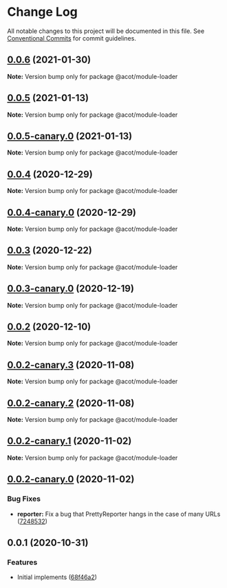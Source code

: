 # Change Log

All notable changes to this project will be documented in this file.
See [Conventional Commits](https://conventionalcommits.org) for commit guidelines.

## [0.0.6](https://github.com/acot-a11y/acot/compare/@acot/module-loader@0.0.5...@acot/module-loader@0.0.6) (2021-01-30)

**Note:** Version bump only for package @acot/module-loader

## [0.0.5](https://github.com/acot-a11y/acot/compare/@acot/module-loader@0.0.5-canary.0...@acot/module-loader@0.0.5) (2021-01-13)

**Note:** Version bump only for package @acot/module-loader

## [0.0.5-canary.0](https://github.com/acot-a11y/acot/compare/@acot/module-loader@0.0.4...@acot/module-loader@0.0.5-canary.0) (2021-01-13)

**Note:** Version bump only for package @acot/module-loader

## [0.0.4](https://github.com/acot-a11y/acot/compare/@acot/module-loader@0.0.4-canary.0...@acot/module-loader@0.0.4) (2020-12-29)

**Note:** Version bump only for package @acot/module-loader

## [0.0.4-canary.0](https://github.com/acot-a11y/acot/compare/@acot/module-loader@0.0.3...@acot/module-loader@0.0.4-canary.0) (2020-12-29)

**Note:** Version bump only for package @acot/module-loader

## [0.0.3](https://github.com/acot-a11y/acot/compare/@acot/module-loader@0.0.3-canary.0...@acot/module-loader@0.0.3) (2020-12-22)

**Note:** Version bump only for package @acot/module-loader

## [0.0.3-canary.0](https://github.com/acot-a11y/acot/compare/@acot/module-loader@0.0.2...@acot/module-loader@0.0.3-canary.0) (2020-12-19)

**Note:** Version bump only for package @acot/module-loader

## [0.0.2](https://github.com/acot-a11y/acot/compare/@acot/module-loader@0.0.2-canary.3...@acot/module-loader@0.0.2) (2020-12-10)

**Note:** Version bump only for package @acot/module-loader

## [0.0.2-canary.3](https://github.com/acot-a11y/acot/compare/@acot/module-loader@0.0.2-canary.2...@acot/module-loader@0.0.2-canary.3) (2020-11-08)

**Note:** Version bump only for package @acot/module-loader

## [0.0.2-canary.2](https://github.com/acot-a11y/acot/compare/@acot/module-loader@0.0.2-canary.1...@acot/module-loader@0.0.2-canary.2) (2020-11-08)

**Note:** Version bump only for package @acot/module-loader

## [0.0.2-canary.1](https://github.com/acot-a11y/acot/compare/@acot/module-loader@0.0.2-canary.0...@acot/module-loader@0.0.2-canary.1) (2020-11-02)

**Note:** Version bump only for package @acot/module-loader

## [0.0.2-canary.0](https://github.com/acot-a11y/acot/compare/@acot/module-loader@0.0.1...@acot/module-loader@0.0.2-canary.0) (2020-11-02)

### Bug Fixes

- **reporter:** Fix a bug that PrettyReporter hangs in the case of many URLs ([7248532](https://github.com/acot-a11y/acot/commit/7248532c0380a0483a537c124173f2191027dd54))

## 0.0.1 (2020-10-31)

### Features

- Initial implements ([68f46a2](https://github.com/acot-a11y/acot/commit/68f46a250de7793795678ece40d23d927ddd075c))

